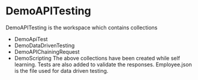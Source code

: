 # DemoAPITesting
DemoAPITesting is the workspace which contains collections
- DemoApiTest
- DemoDataDrivenTesting
- DemoAPIChainingRequest
- DemoScripting
The above collections have been created while self learning.
Tests are also added to validate the responses.
Employee.json is the file used for data driven testing.
